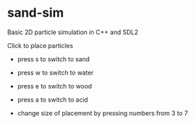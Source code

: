# sand-sim
Basic 2D particle simulation in C++ and SDL2

Click to place particles
- press s to switch to sand
- press w to switch to water
- press e to switch to wood
- press a to switch to acid

- change size of placement by pressing numbers from 3 to 7
